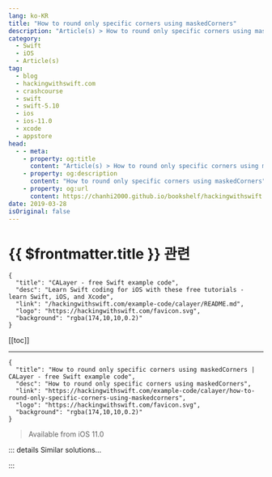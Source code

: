 ```yaml
---
lang: ko-KR
title: "How to round only specific corners using maskedCorners"
description: "Article(s) > How to round only specific corners using maskedCorners"
category:
  - Swift
  - iOS
  - Article(s)
tag: 
  - blog
  - hackingwithswift.com
  - crashcourse
  - swift
  - swift-5.10
  - ios
  - ios-11.0
  - xcode
  - appstore
head:
  - - meta:
    - property: og:title
      content: "Article(s) > How to round only specific corners using maskedCorners"
    - property: og:description
      content: "How to round only specific corners using maskedCorners"
    - property: og:url
      content: https://chanhi2000.github.io/bookshelf/hackingwithswift.com/example-code/calayer/how-to-round-only-specific-corners-using-maskedcorners.html
date: 2019-03-28
isOriginal: false
---
```


# {{ $frontmatter.title }} 관련

```component VPCard
{
  "title": "CALayer - free Swift example code",
  "desc": "Learn Swift coding for iOS with these free tutorials - learn Swift, iOS, and Xcode",
  "link": "/hackingwithswift.com/example-code/calayer/README.md",
  "logo": "https://hackingwithswift.com/favicon.svg",
  "background": "rgba(174,10,10,0.2)"
}
```

[[toc]]

---

```component VPCard
{
  "title": "How to round only specific corners using maskedCorners | CALayer - free Swift example code",
  "desc": "How to round only specific corners using maskedCorners",
  "link": "https://hackingwithswift.com/example-code/calayer/how-to-round-only-specific-corners-using-maskedcorners",
  "logo": "https://hackingwithswift.com/favicon.svg",
  "background": "rgba(174,10,10,0.2)"
}
```

> Available from iOS 11.0

<!-- TODO: 작성 -->

<!-- 
<p style="margin: 0; margin-bottom: 20px;"><a href="/about">Paul Hudson</a>    <i class="fab fa-twitter" aria-hidden="true" style="color: #4099ff"></i> <a href="https://twitter.com/twostraws" target="_blank">@twostraws</a>    <time itemprop="dateModified" datetime="2019-05-28T20:41:20+00:00">May 28th 2019</time><meta itemprop="datePublished" content="2019-05-28T20:41:20+00:00">

You can set the `cornerRadius` property of any `UIView` to have its edges rounded, but by default that rounds all corners at the same time. If you want only *some* corners to be rounded, you should set the layer’s `maskedCorners` property to be an array of the corners you want - it’s an option set, so you can set one or many depending on your needs.

For example, this code rounds the top-left and bottom-right corners of a view, leaving the other two square:

```swift
let redBox = UIView(frame: CGRect(x: 100, y: 100, width: 128, height: 128))
redBox.backgroundColor = .red
redBox.layer.cornerRadius = 25
redBox.layer.maskedCorners = [.layerMinXMinYCorner, .layerMaxXMaxYCorner]
view.addSubview(redBox)
```

-->

::: details Similar solutions…

<!--
/quick-start/swiftui/how-to-round-the-corners-of-a-view">How to round the corners of a view 
/example-code/calayer/how-to-round-the-corners-of-a-uiview">How to round the corners of a UIView 
/example-code/language/fixing-ambiguous-reference-to-member-when-using-ceil-or-round">Fixing "Ambiguous reference to member when using ceil or round" 
/example-code/system/how-to-run-code-at-a-specific-time">How to run code at a specific time 
/example-code/accessibility/how-to-help-voiceover-read-specific-kinds-of-text-using-accessibilitytextualcontext">How to help VoiceOver read specific kinds of text using accessibilityTextualContext</a>
-->

:::


